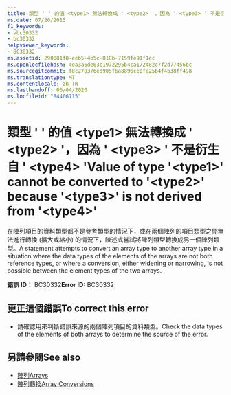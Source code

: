 ```yaml
---
title: 類型 ' ' 的值 <type1> 無法轉換成 ' <type2> '，因為 ' <type3> ' 不是衍生自 ' <type4> '
ms.date: 07/20/2015
f1_keywords:
- vbc30332
- bc30332
helpviewer_keywords:
- BC30332
ms.assetid: 290081f8-eeb5-4b5c-818b-7159fe91f1ec
ms.openlocfilehash: 4ea3a6de03c1972295b4ca172482c7f2d77456bc
ms.sourcegitcommit: f8c270376ed905f6a8896ce0fe25b4f4b38ff498
ms.translationtype: MT
ms.contentlocale: zh-TW
ms.lasthandoff: 06/04/2020
ms.locfileid: "84406115"
---
```

# <a name="value-of-type-type1-cannot-be-converted-to-type2-because-type3-is-not-derived-from-type4"></a><span data-ttu-id="c3f90-102">類型 ' ' 的值 \<type1> 無法轉換成 ' \<type2> '，因為 ' \<type3> ' 不是衍生自 ' \<type4> '</span><span class="sxs-lookup"><span data-stu-id="c3f90-102">Value of type '\<type1>' cannot be converted to '\<type2>' because '\<type3>' is not derived from '\<type4>'</span></span>
<span data-ttu-id="c3f90-103">在陣列項目的資料類型都不是參考類型的情況下，或在兩個陣列的項目類型之間無法進行轉換 (擴大或縮小) 的情況下，陳述式嘗試將陣列類型轉換成另一個陣列類型。</span><span class="sxs-lookup"><span data-stu-id="c3f90-103">A statement attempts to convert an array type to another array type in a situation where the data types of the elements of the arrays are not both reference types, or where a conversion, either widening or narrowing, is not possible between the element types of the two arrays.</span></span>  
  
 <span data-ttu-id="c3f90-104">**錯誤 ID︰** BC30332</span><span class="sxs-lookup"><span data-stu-id="c3f90-104">**Error ID:** BC30332</span></span>  
  
## <a name="to-correct-this-error"></a><span data-ttu-id="c3f90-105">更正這個錯誤</span><span class="sxs-lookup"><span data-stu-id="c3f90-105">To correct this error</span></span>  
  
- <span data-ttu-id="c3f90-106">請確認用來判斷錯誤來源的兩個陣列項目的資料類型。</span><span class="sxs-lookup"><span data-stu-id="c3f90-106">Check the data types of the elements of both arrays to determine the source of the error.</span></span>  
  
## <a name="see-also"></a><span data-ttu-id="c3f90-107">另請參閱</span><span class="sxs-lookup"><span data-stu-id="c3f90-107">See also</span></span>

- [<span data-ttu-id="c3f90-108">陣列</span><span class="sxs-lookup"><span data-stu-id="c3f90-108">Arrays</span></span>](../programming-guide/language-features/arrays/index.md)
- [<span data-ttu-id="c3f90-109">陣列轉換</span><span class="sxs-lookup"><span data-stu-id="c3f90-109">Array Conversions</span></span>](../programming-guide/language-features/data-types/array-conversions.md)
